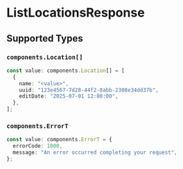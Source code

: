# ListLocationsResponse


## Supported Types

### `components.Location[]`

```typescript
const value: components.Location[] = [
  {
    name: "<value>",
    uuid: "123e4567-7d28-44f2-8abb-2308e34dd37b",
    editDate: "2025-07-01 12:00:00",
  },
];
```

### `components.ErrorT`

```typescript
const value: components.ErrorT = {
  errorCode: 1000,
  message: "An error occurred completing your request",
};
```

